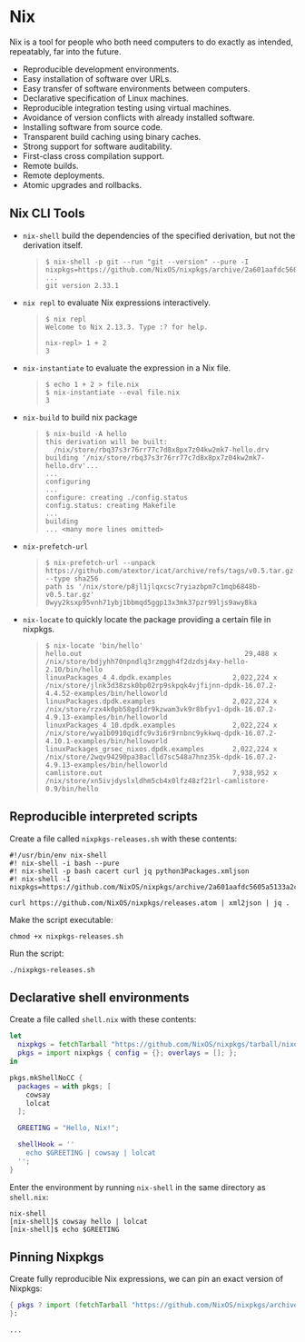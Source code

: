 # Nix
Nix is a tool for people who both need computers to do exactly as intended, repeatably, far into the future.
+ Reproducible development environments.
+ Easy installation of software over URLs.
+ Easy transfer of software environments between computers.
+ Declarative specification of Linux machines.
+ Reproducible integration testing using virtual machines.
+ Avoidance of version conflicts with already installed software.
+ Installing software from source code.
+ Transparent build caching using binary caches.
+ Strong support for software auditability.
+ First-class cross compilation support.
+ Remote builds.
+ Remote deployments.
+ Atomic upgrades and rollbacks.

## Nix CLI Tools
+ `nix-shell` build the dependencies of the specified derivation, but not the derivation itself.
  
  > ```
  > $ nix-shell -p git --run "git --version" --pure -I nixpkgs=https://github.com/NixOS/nixpkgs/archive/2a601aafdc5605a5133a2ca506a34a3a73377247.tar.gz
  > ...
  > git version 2.33.1
  > ```
+ `nix repl` to evaluate Nix expressions interactively.

  > ```shell
  > $ nix repl
  > Welcome to Nix 2.13.3. Type :? for help.
  > 
  > nix-repl> 1 + 2
  > 3
  > ```
+ `nix-instantiate` to evaluate the expression in a Nix file.

  > ```shell
  > $ echo 1 + 2 > file.nix
  > $ nix-instantiate --eval file.nix
  > 3
  > ```
+ `nix-build` to build nix package

  > ```shell
  > $ nix-build -A hello
  > this derivation will be built:
  >   /nix/store/rbq37s3r76rr77c7d8x8px7z04kw2mk7-hello.drv
  > building '/nix/store/rbq37s3r76rr77c7d8x8px7z04kw2mk7-hello.drv'...
  > ...
  > configuring
  > ...
  > configure: creating ./config.status
  > config.status: creating Makefile
  > ...
  > building
  > ... <many more lines omitted>
  > ```
+ `nix-prefetch-url`

  > ```shell
  > $ nix-prefetch-url --unpack https://github.com/atextor/icat/archive/refs/tags/v0.5.tar.gz --type sha256
  > path is '/nix/store/p8jl1jlqxcsc7ryiazbpm7c1mqb6848b-v0.5.tar.gz'
  > 0wyy2ksxp95vnh71ybj1bbmqd5ggp13x3mk37pzr99ljs9awy8ka
  > ```
+ `nix-locate` to quickly locate the package providing a certain file in nixpkgs.
  
  > ```shell
  > $ nix-locate 'bin/hello'
  > hello.out                                        29,488 x /nix/store/bdjyhh70npndlq3rzmggh4f2dzdsj4xy-hello-2.10/bin/hello
  > linuxPackages_4_4.dpdk.examples               2,022,224 x /nix/store/jlnk3d38zsk0bp02rp9skpqk4vjfijnn-dpdk-16.07.2-4.4.52-examples/bin/helloworld
  > linuxPackages.dpdk.examples                   2,022,224 x /nix/store/rzx4k0pb58gd1dr9kzwam3vk9r8bfyv1-dpdk-16.07.2-4.9.13-examples/bin/helloworld
  > linuxPackages_4_10.dpdk.examples              2,022,224 x /nix/store/wya1b0910qidfc9v3i6r9rnbnc9ykkwq-dpdk-16.07.2-4.10.1-examples/bin/helloworld
  > linuxPackages_grsec_nixos.dpdk.examples       2,022,224 x /nix/store/2wqv94290pa38aclld7sc548a7hnz35k-dpdk-16.07.2-4.9.13-examples/bin/helloworld
  > camlistore.out                                7,938,952 x /nix/store/xn5ivjdyslxldhm5cb4x0lfz48zf21rl-camlistore-0.9/bin/hello
  > ```
  
## Reproducible interpreted scripts
Create a file called `nixpkgs-releases.sh` with these contents:
```shell
#!/usr/bin/env nix-shell
#! nix-shell -i bash --pure
#! nix-shell -p bash cacert curl jq python3Packages.xmljson
#! nix-shell -I nixpkgs=https://github.com/NixOS/nixpkgs/archive/2a601aafdc5605a5133a2ca506a34a3a73377247.tar.gz

curl https://github.com/NixOS/nixpkgs/releases.atom | xml2json | jq .
```
Make the script executable:
```shell
chmod +x nixpkgs-releases.sh
```
Run the script:
```shell
./nixpkgs-releases.sh
```

## Declarative shell environments
Create a file called `shell.nix` with these contents:
```nix
let
  nixpkgs = fetchTarball "https://github.com/NixOS/nixpkgs/tarball/nixos-23.11";
  pkgs = import nixpkgs { config = {}; overlays = []; };
in

pkgs.mkShellNoCC {
  packages = with pkgs; [
    cowsay
    lolcat
  ];

  GREETING = "Hello, Nix!";

  shellHook = ''
    echo $GREETING | cowsay | lolcat
  '';
}
```
Enter the environment by running `nix-shell` in the same directory as `shell.nix`:
```shell
nix-shell
[nix-shell]$ cowsay hello | lolcat
[nix-shell]$ echo $GREETING
```

## Pinning Nixpkgs
Create fully reproducible Nix expressions, we can pin an exact version of Nixpkgs:
```nix
{ pkgs ? import (fetchTarball "https://github.com/NixOS/nixpkgs/archive/06278c77b5d162e62df170fec307e83f1812d94b.tar.gz") {}
}:

...
```
